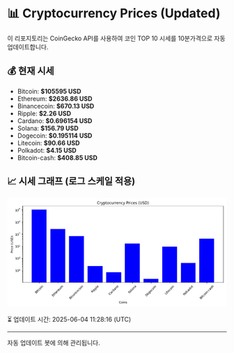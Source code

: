 
# 📊 Cryptocurrency Prices (Updated)

이 리포지토리는 CoinGecko API를 사용하여 코인 TOP 10 시세를 10분가격으로 자동 업데이트합니다.

## 💰 현재 시세
- Bitcoin: **$105595 USD**
- Ethereum: **$2636.86 USD**
- Binancecoin: **$670.13 USD**
- Ripple: **$2.26 USD**
- Cardano: **$0.696154 USD**
- Solana: **$156.79 USD**
- Dogecoin: **$0.195114 USD**
- Litecoin: **$90.66 USD**
- Polkadot: **$4.15 USD**
- Bitcoin-cash: **$408.85 USD**

## 📈 시세 그래프 (로그 스케일 적용)
![Crypto Prices](crypto_prices.png)

⏳ 업데이트 시간: 2025-06-04 11:28:16 (UTC)

---
자동 업데이트 봇에 의해 관리됩니다.
